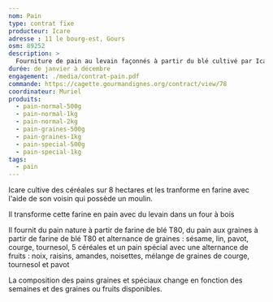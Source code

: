 ```yaml
---
nom: Pain
type: contrat fixe
producteur: Icare
adresse : 11 le bourg-est, Gours
osm: 89252
description: >
  Fourniture de pain au levain façonnés à partir du blé cultivé par Icare en agriculture biologique et transformé au moulin voisin
durée: de janvier à décembre
engagement: ./media/contrat-pain.pdf
commande: https://cagette.gourmandignes.org/contract/view/78
coordinateur: Muriel
produits:
  - pain-normal-500g
  - pain-normal-1kg
  - pain-normal-2kg
  - pain-graines-500g
  - pain-graines-1kg
  - pain-special-500g
  - pain-special-1kg
tags:
  - pain
---
```


Icare cultive des céréales sur 8 hectares et les tranforme en farine avec l'aide de son voisin qui possède un moulin.

Il transforme cette farine en pain avec du levain dans un four à bois

Il fournit du pain nature à partir de farine de blé T80, du pain aux graines à partir de farine de blé T80 et alternance de graines : sésame, lin, pavot, courge, tournesol, 5 céréales et un pain spécial avec une alternance de fruits : noix, raisins, amandes, noisettes, mélange de graines de courge, tournesol et pavot

La composition des pains graines et spéciaux change en fonction des semaines et des graines ou fruits disponibles.